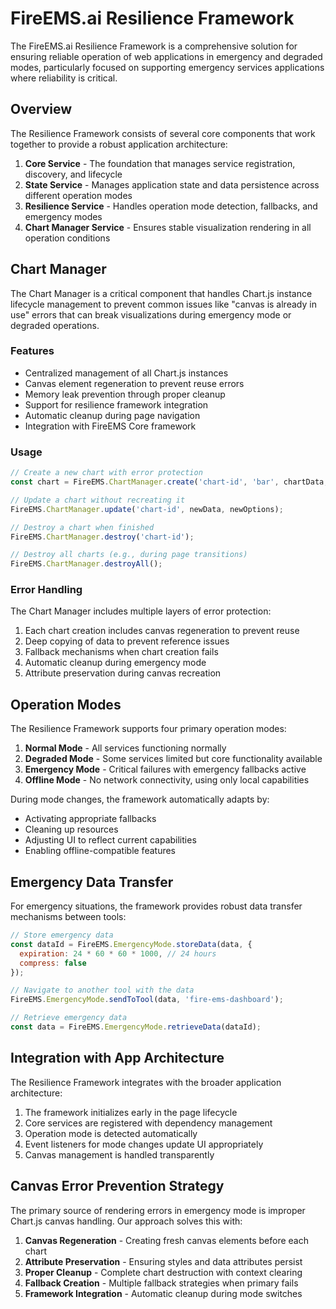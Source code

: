 # FireEMS.ai Resilience Framework

The FireEMS.ai Resilience Framework is a comprehensive solution for ensuring reliable operation of web applications in emergency and degraded modes, particularly focused on supporting emergency services applications where reliability is critical.

## Overview

The Resilience Framework consists of several core components that work together to provide a robust application architecture:

1. **Core Service** - The foundation that manages service registration, discovery, and lifecycle
2. **State Service** - Manages application state and data persistence across different operation modes
3. **Resilience Service** - Handles operation mode detection, fallbacks, and emergency modes
4. **Chart Manager Service** - Ensures stable visualization rendering in all operation conditions

## Chart Manager

The Chart Manager is a critical component that handles Chart.js instance lifecycle management to prevent common issues like "canvas is already in use" errors that can break visualizations during emergency mode or degraded operations.

### Features

- Centralized management of all Chart.js instances
- Canvas element regeneration to prevent reuse errors
- Memory leak prevention through proper cleanup
- Support for resilience framework integration
- Automatic cleanup during page navigation
- Integration with FireEMS Core framework

### Usage

```javascript
// Create a new chart with error protection
const chart = FireEMS.ChartManager.create('chart-id', 'bar', chartData, chartOptions);

// Update a chart without recreating it
FireEMS.ChartManager.update('chart-id', newData, newOptions);

// Destroy a chart when finished
FireEMS.ChartManager.destroy('chart-id');

// Destroy all charts (e.g., during page transitions)
FireEMS.ChartManager.destroyAll();
```

### Error Handling

The Chart Manager includes multiple layers of error protection:

1. Each chart creation includes canvas regeneration to prevent reuse
2. Deep copying of data to prevent reference issues
3. Fallback mechanisms when chart creation fails
4. Automatic cleanup during emergency mode
5. Attribute preservation during canvas recreation

## Operation Modes

The Resilience Framework supports four primary operation modes:

1. **Normal Mode** - All services functioning normally
2. **Degraded Mode** - Some services limited but core functionality available
3. **Emergency Mode** - Critical failures with emergency fallbacks active
4. **Offline Mode** - No network connectivity, using only local capabilities

During mode changes, the framework automatically adapts by:
- Activating appropriate fallbacks
- Cleaning up resources
- Adjusting UI to reflect current capabilities
- Enabling offline-compatible features

## Emergency Data Transfer

For emergency situations, the framework provides robust data transfer mechanisms between tools:

```javascript
// Store emergency data
const dataId = FireEMS.EmergencyMode.storeData(data, {
  expiration: 24 * 60 * 60 * 1000, // 24 hours
  compress: false
});

// Navigate to another tool with the data
FireEMS.EmergencyMode.sendToTool(data, 'fire-ems-dashboard');

// Retrieve emergency data
const data = FireEMS.EmergencyMode.retrieveData(dataId);
```

## Integration with App Architecture

The Resilience Framework integrates with the broader application architecture:

1. The framework initializes early in the page lifecycle
2. Core services are registered with dependency management
3. Operation mode is detected automatically
4. Event listeners for mode changes update UI appropriately
5. Canvas management is handled transparently

## Canvas Error Prevention Strategy

The primary source of rendering errors in emergency mode is improper Chart.js canvas handling. Our approach solves this with:

1. **Canvas Regeneration** - Creating fresh canvas elements before each chart
2. **Attribute Preservation** - Ensuring styles and data attributes persist
3. **Proper Cleanup** - Complete chart destruction with context clearing
4. **Fallback Creation** - Multiple fallback strategies when primary fails
5. **Framework Integration** - Automatic cleanup during mode switches